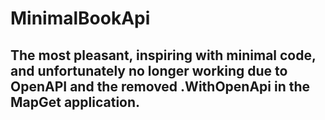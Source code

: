 # MinimalBookApi

## The most pleasant, inspiring with minimal code, and unfortunately no longer working due to OpenAPI and the removed .WithOpenApi in the MapGet application.
